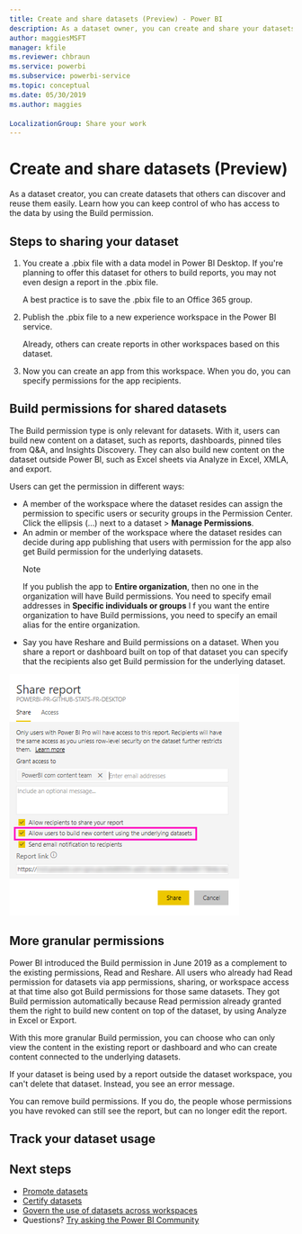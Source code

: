 ```yaml
---
title: Create and share datasets (Preview) - Power BI
description: As a dataset owner, you can create and share your datasets so others can use them. Learn how you can keep control of who has access to the data by using the Build permission.
author: maggiesMSFT
manager: kfile
ms.reviewer: chbraun
ms.service: powerbi
ms.subservice: powerbi-service
ms.topic: conceptual
ms.date: 05/30/2019
ms.author: maggies

LocalizationGroup: Share your work
---
```

# Create and share datasets (Preview)

As a dataset creator, you can create datasets that others can discover and reuse them easily. Learn how you can  keep control of who has access to the data by using the Build permission.

## Steps to sharing your dataset

1. You create a .pbix file with a data model in Power BI Desktop. If you're planning to offer this dataset for others to build reports, you may not even design a report in the .pbix file.

    A best practice is to save the .pbix file to an Office 365 group.

1. Publish the .pbix file to a new experience workspace in the Power BI service.
    
    Already, others can create reports in other workspaces based on this dataset.

1. Now you can create an app from this workspace. When you do, you can specify permissions for the app recipients.

## Build permissions for shared datasets

The Build permission type is only relevant for datasets. With it, users can build new content on a dataset, such as reports, dashboards, pinned tiles from Q&A, and Insights Discovery. They can also build new content on the dataset outside Power BI, such as Excel sheets via Analyze in Excel, XMLA, and export.

Users can get the permission in different ways:

- A member of the workspace where the dataset resides can assign the permission to specific users or security groups in the Permission Center. Click the ellipsis (…) next to a dataset > **Manage Permissions**.
- An admin or member of the workspace where the dataset resides can decide during app publishing that users with permission for the app also get Build permission for the underlying datasets.
    > [!NOTE]
    > If you publish the app to **Entire organization**, then no one in the organization will have Build permissions. You need to specify email addresses in **Specific individuals or groups** I f you want the entire organization to have Build permissions, you need to specify an email alias for the entire organization.
- Say you have Reshare and Build permissions on a dataset. When you share a report or dashboard built on top of that dataset you can specify that the recipients also get Build permission for the underlying dataset.

![Build permissions](media/service-datasets-build-permissions/power-bi-share-report-allow-users.png)

## More granular permissions

Power BI introduced the Build permission in June 2019 as a complement to the existing permissions, Read and Reshare. All users who already had Read permission for datasets via app permissions, sharing, or workspace access at that time also got Build permissions for those same datasets. They got Build permission automatically because Read permission already granted them the right to build new content on top of the dataset, by using Analyze in Excel or Export.

With this more granular Build permission, you can choose who can only view the content in the existing report or dashboard and who can create content connected to the underlying datasets.

If your dataset is being used by a report outside the dataset workspace, you can't delete that dataset. Instead, you see an error message.

You can remove build permissions. If you do, the people whose permissions you have revoked can still see the report, but can no longer edit the report.

## Track your dataset usage

## Next steps

- [Promote datasets](service-datasets-promote.md)
- [Certify datasets](service-datasets-certify.md)
- [Govern the use of datasets across workspaces](service-datasets-admin-across-workspaces.md)
- Questions? [Try asking the Power BI Community](http://community.powerbi.com/)
